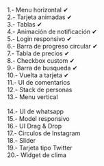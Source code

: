 1.- Menu horizontal ✔ <br> 
2.- Tarjeta animadas ✔ <br>
3.- Tablas ✔ <br>
4.- Animación de notificación ✔ <br>
5.- Login responsivo ✔ <br>
6.- Barra de progreso circular ✔ <br>
7.- Tabla de precios ✔ <br>
8.- Checkbox custom ✔<br>
9.- Barra de busqueda ✔<br>
10.- Vuelta a tarjeta ✔<br>
11.- UI de comentarios <br>
12.- Stack de personas <br>
13.- Menu vertical <br>  
14.- UI de whatsapp <br>
15.- Model responsivo <br>
16.- UI Drag & Drop <br>
17.- Circulos de Instagram <br>
18.- Slider <br>
19.- Tarjeta tipo Twitter <br>
20.- Widget de clima <br>
